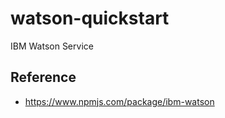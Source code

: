 # watson-quickstart
IBM Watson Service 


## Reference 

* https://www.npmjs.com/package/ibm-watson
